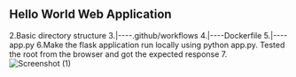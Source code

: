 ## Hello World Web Application
2.Basic directory structure
3.|----.github/workflows
 4.|----Dockerfile
 5.|----app.py
 6.Make the flask application run locally using python app.py. Tested the root  from the browser and got the expected response
7.![Screenshot (1)](https://github.com/Mathimohamed/py-ci-cd/assets/151551076/67b95d13-0b63-4127-954a-5d600d37d75e)
